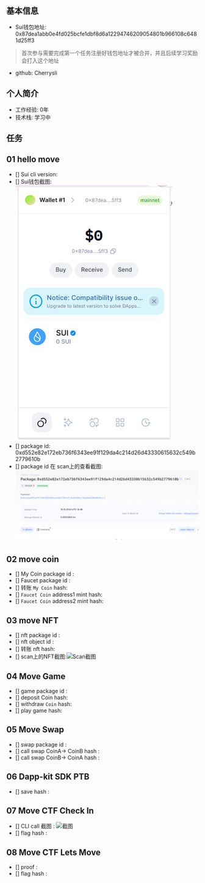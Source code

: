 ## 基本信息
- Sui钱包地址: 0x87dea1abb0e4fd025bcfe1dbf8d6a12294746209054801b966108c6481d25ff3
> 首次参与需要完成第一个任务注册好钱包地址才被合并，并且后续学习奖励会打入这个地址
- github: Cherrysli

## 个人简介
- 工作经验: 0年
- 技术栈: 学习中
## 任务

##   01 hello move  
- [] Sui cli version:
- [] Sui钱包截图: ![alt text](image.png)
- [] package id: 0xd552e82e172eb736f6343ee91f129da4c214d26d43330615632c549b2779610b
- [] package id 在 scan上的查看截图:![alt text](image-1.png)

##   02 move coin
- [] My Coin package id : 
- [] Faucet package id : 
- [] 转账 `My Coin` hash:
- [] `Faucet Coin` address1 mint hash:
- [] `Faucet Coin` address2 mint hash:

##   03 move NFT
- [] nft package id :
- [] nft object id : 
- [] 转账 nft  hash:
- [] scan上的NFT截图:![Scan截图](./images/你的图片地址)

##   04 Move Game
- [] game package id :
- [] deposit Coin hash:
- [] withdraw `Coin` hash:
- [] play game hash:

##   05 Move Swap
- [] swap package id :
- [] call swap CoinA-> CoinB  hash :
- [] call swap CoinB-> CoinA  hash :

##   06 Dapp-kit SDK PTB
- [] save hash :

##   07 Move CTF Check In
- [] CLI call 截图 : ![截图](./images/你的图片地址)
- [] flag hash :

##   08 Move CTF Lets Move
- [] proof : 
- [] flag hash :
